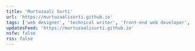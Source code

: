 ```yaml
---
title: 'Murtuzaali Surti'
url: 'https://murtuzaalisurti.github.io'
tags: ['web designer', 'technical writer', 'front-end web developer', 'blogger']
updatesFeed: 'https://murtuzaalisurti.github.io'
nsfw: false
rss: false
---
```


